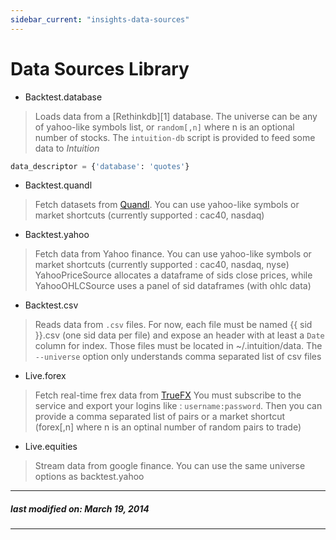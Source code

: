 ```yaml
---
sidebar_current: "insights-data-sources"
---
```


Data Sources Library
====================

* Backtest.database
> Loads data from a [Rethinkdb][1] database.
> The universe can be any of yahoo-like symbols list, or `random[,n]` where n
> is an optional number of stocks.
> The `intuition-db` script is provided to feed some data to *Intuition*
```python
data_descriptor = {'database': 'quotes'}
```

* Backtest.quandl
> Fetch datasets from [Quandl][2].
> You can use yahoo-like symbols or market shortcuts (currently supported :
> cac40, nasdaq)

* Backtest.yahoo
> Fetch data from Yahoo finance.
> You can use yahoo-like symbols or market shortcuts (currently supported :
> cac40, nasdaq, nyse)
> YahooPriceSource allocates a dataframe of sids close prices, while
> YahooOHLCSource uses a panel of sid dataframes (with ohlc data)

* Backtest.csv
> Reads data from `.csv` files. For now, each file must be named {{ sid }}.csv
> (one sid data per file) and expose an header with at least a `Date` column
> for index. Those files must be located in ~/.intuition/data.
> The `--universe` option only understands comma separated list of csv files

* Live.forex
> Fetch real-time frex data from [TrueFX][3]
> You must subscribe to the service and export your logins like :
> `username:password`. Then you can provide a comma separated list of pairs or
> a market shortcut (forex[,n] where n is an optinal number of random pairs to
> trade)

* Live.equities
> Stream data from google finance.
> You can use the same universe options as backtest.yahoo

[2]: quandl.com
[3]: http://www.truefx.com/

---
##### last modified on: March 19, 2014
---
